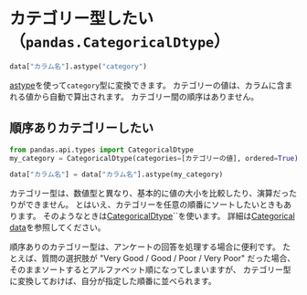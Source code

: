 # カテゴリー型したい（``pandas.CategoricalDtype``）

```python
data["カラム名"].astype("category")
```

[astype](./pandas-astype.md)を使って``category``型に変換できます。
カテゴリーの値は、カラムに含まれる値から自動で算出されます。
カテゴリー間の順序はありません。

## 順序ありカテゴリーしたい

```python
from pandas.api.types import CategoricalDtype
my_category = CategoricalDtype(categories=[カテゴリーの値], ordered=True)

data["カラム名"] = data["カラム名"].astype(my_category)
```

カテゴリー型は、数値型と異なり、基本的に値の大小を比較したり、演算だったりができません。
とはいえ、カテゴリーを任意の順番にソートしたいときもあります。
そのようなときは[CategoricalDtype](https://pandas.pydata.org/pandas-docs/stable/reference/api/pandas.CategoricalDtype.html)``を使います。
詳細は[Categorical data](https://pandas.pydata.org/pandas-docs/stable/user_guide/categorical.html)を参照してください。

順序ありのカテゴリー型は、アンケートの回答を処理する場合に便利です。
たとえば、質問の選択肢が "Very Good / Good / Poor / Very Poor" だった場合、
そのままソートするとアルファベット順になってしまいますが、
カテゴリー型に変換しておけば、自分が指定した順番に並べられます。
